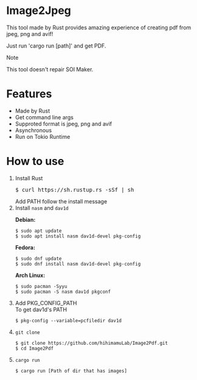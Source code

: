<h1>Image2Jpeg</h1>
<p>This tool made by Rust provides amazing experience of creating pdf from jpeg, png and avif!</p>
<p>Just run 'cargo run [path]' and get PDF.</p>

> [!NOTE]
> This tool doesn't repair SOI Maker.

<h1>Features</h1>
<ul>
  <li>Made by Rust</li>
  <li>Get command line args</li>
  <li>Supproted format is jpeg, png and avif</li>
  <li>Asynchronous</li>
  <li>Run on Tokio Runtime</li>
</ul>

<h1>How to use</h1>
<ol>
  <li>
    Install Rust
    <pre><co>$ curl https://sh.rustup.rs -sSf | sh</code></pre>
    Add PATH follow the install message
  </li>
  <li>
    Install <code>nasm</code> and <code>dav1d</code>
    <p><b>Debian:</b></p>
    <pre><code>$ sudo apt update
$ sudo apt install nasm dav1d-devel pkg-config</code></pre>
    <p><b>Fedora:</b></p>
    <pre><code>$ sudo dnf update
$ sudo dnf install nasm dav1d-devel pkg-config</code></pre>
    <p><b>Arch Linux:</b></p>
    <pre><code>$ sudo pacman -Syyu
$ sudo pacman -S nasm dav1d pkgconf</code></pre>
  </li>
  <li>
    Add PKG_CONFIG_PATH<br>
    To get dav1d's PATH
    <pre><code>$ pkg-config --variable=pcfiledir dav1d</code></pre>
  </li>
  <li>
    <code>git clone</code>
    <pre><code>$ git clone https://github.com/hihimamuLab/Image2Pdf.git
$ cd Image2Pdf</code></pre>
  </li>
  <li>
    <code>cargo run</code>
    <pre><code>$ cargo run [Path of dir that has images]</code></pre>
  </li>
</ol>
